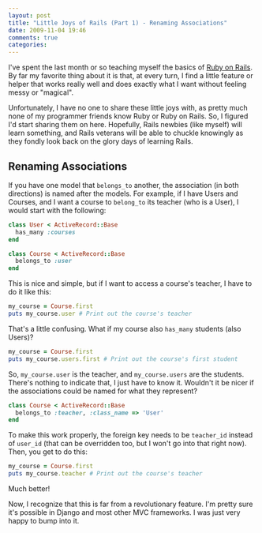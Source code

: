 ```yaml
---
layout: post
title: "Little Joys of Rails (Part 1) - Renaming Associations"
date: 2009-11-04 19:46
comments: true
categories: 
---
```


I've spent the last month or so teaching myself the basics of [Ruby on Rails](http://www.rubyonrails.org/). By far my favorite thing about it is that, at every turn, I find a little feature or helper that works really well and does exactly what I want without feeling messy or "magical".

Unfortunately, I have no one to share these little joys with, as pretty much none of my programmer friends know Ruby or Ruby on Rails. So, I figured I'd start sharing them on here. Hopefully, Rails newbies (like myself) will learn something, and Rails veterans will be able to chuckle knowingly as they fondly look back on the glory days of learning Rails.

Renaming Associations
---------------------

If you have one model that `belongs_to` another, the association (in both directions) is named after the models. For example, if I have Users and Courses, and I want a course to `belong_to` its teacher (who is a User), I would start with the following:

``` ruby
class User < ActiveRecord::Base
  has_many :courses
end

class Course < ActiveRecord::Base
  belongs_to :user
end
```

This is nice and simple, but if I want to access a course's teacher, I have to do it like this:

``` ruby
my_course = Course.first
puts my_course.user # Print out the course's teacher
```

That's a little confusing. What if my course also `has_many` students (also Users)?

``` ruby
my_course = Course.first
puts my_course.users.first # Print out the course's first student
```

So, `my_course.user` is the teacher, and `my_course.users` are the students. There's nothing to indicate that, I just have to know it. Wouldn't it be nicer if the associations could be named for what they represent?

``` ruby
class Course < ActiveRecord::Base
  belongs_to :teacher, :class_name => 'User'
end
```

To make this work properly, the foreign key needs to be `teacher_id` instead of `user_id` (that can be overridden too, but I won't go into that right now). Then, you get to do this:

``` ruby
my_course = Course.first
puts my_course.teacher # Print out the course's teacher
```

Much better!

Now, I recognize that this is far from a revolutionary feature. I'm pretty sure it's possible in Django and most other MVC frameworks. I was just very happy to bump into it.